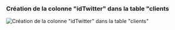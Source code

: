 ### Création de la colonne "idTwitter" dans la table "clients
![Création de la colonne "idTwitter" dans la table "clients"](https://ibb.co/zx9T3NG)
